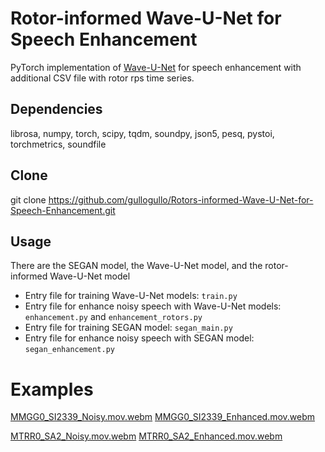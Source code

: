 # Rotor-informed Wave-U-Net for Speech Enhancement

PyTorch implementation of [Wave-U-Net](https://arxiv.org/abs/1806.03185) for speech enhancement with additional CSV file with rotor rps time series.

## Dependencies

librosa, numpy, torch, scipy, tqdm, soundpy, json5, pesq, pystoi, torchmetrics, soundfile

## Clone
git clone https://github.com/gullogullo/Rotors-informed-Wave-U-Net-for-Speech-Enhancement.git

## Usage 

There are the SEGAN model, the Wave-U-Net model, and the rotor-informed Wave-U-Net model

- Entry file for training Wave-U-Net models: `train.py`
- Entry file for enhance noisy speech with Wave-U-Net models: `enhancement.py` and `enhancement_rotors.py`
- Entry file for training SEGAN model: `segan_main.py`
- Entry file for enhance noisy speech with SEGAN model: `segan_enhancement.py`

# Examples

[MMGG0_SI2339_Noisy.mov.webm](https://github.com/gullogullo/Rotors-informed-Wave-U-Net-for-Speech-Enhancement/assets/40691310/32b841d6-d924-40de-a76e-dbda6519f459)
[MMGG0_SI2339_Enhanced.mov.webm](https://github.com/gullogullo/Rotors-informed-Wave-U-Net-for-Speech-Enhancement/assets/40691310/cd058128-32fb-407b-91af-f7efe805f7b6)

[MTRR0_SA2_Noisy.mov.webm](https://github.com/gullogullo/Rotors-informed-Wave-U-Net-for-Speech-Enhancement/assets/40691310/05960495-7b4b-42c1-8f81-e107a226cd07)
[MTRR0_SA2_Enhanced.mov.webm](https://github.com/gullogullo/Rotors-informed-Wave-U-Net-for-Speech-Enhancement/assets/40691310/0a75eec6-8db2-42e7-a485-9d79d0507340)
